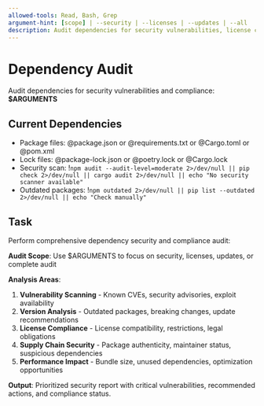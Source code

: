 ```yaml
---
allowed-tools: Read, Bash, Grep
argument-hint: [scope] | --security | --licenses | --updates | --all
description: Audit dependencies for security vulnerabilities, license compliance, and update recommendations
---
```


# Dependency Audit

Audit dependencies for security vulnerabilities and compliance: **$ARGUMENTS**

## Current Dependencies

- Package files: @package.json or @requirements.txt or @Cargo.toml or @pom.xml
- Lock files: @package-lock.json or @poetry.lock or @Cargo.lock
- Security scan: !`npm audit --audit-level=moderate 2>/dev/null || pip check 2>/dev/null || cargo audit 2>/dev/null || echo "No security scanner available"`
- Outdated packages: !`npm outdated 2>/dev/null || pip list --outdated 2>/dev/null || echo "Check manually"`

## Task

Perform comprehensive dependency security and compliance audit:

**Audit Scope**: Use $ARGUMENTS to focus on security, licenses, updates, or complete audit

**Analysis Areas**:
1. **Vulnerability Scanning** - Known CVEs, security advisories, exploit availability
2. **Version Analysis** - Outdated packages, breaking changes, update recommendations
3. **License Compliance** - License compatibility, restrictions, legal obligations
4. **Supply Chain Security** - Package authenticity, maintainer status, suspicious dependencies
5. **Performance Impact** - Bundle size, unused dependencies, optimization opportunities

**Output**: Prioritized security report with critical vulnerabilities, recommended actions, and compliance status.

